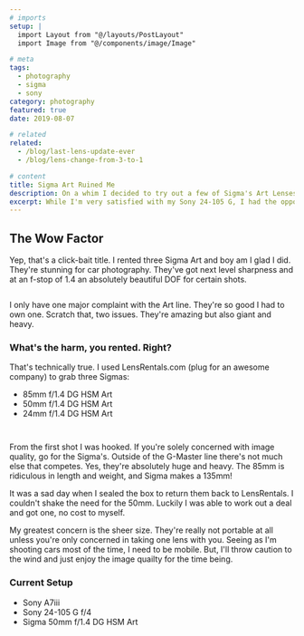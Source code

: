 ```yaml
---
# imports
setup: |
  import Layout from "@/layouts/PostLayout"
  import Image from "@/components/image/Image"

# meta
tags:
  - photography
  - sigma
  - sony
category: photography
featured: true
date: 2019-08-07

# related
related:
  - /blog/last-lens-update-ever
  - /blog/lens-change-from-3-to-1

# content
title: Sigma Art Ruined Me
description: On a whim I decided to try out a few of Sigma's Art Lenses. Now I have to own one. I'm blown away
excerpt: While I'm very satisfied with my Sony 24-105 G, I had the opportunity to play around with a set of Sigma Art lenses. Despite the size and weight, I love them. It's a series of lenses that sacrifices everything in the pursuit of image quality.
---
```


## The Wow Factor

Yep, that's a click-bait title. I rented three Sigma Art and boy am I glad I did. They're stunning for car photography. They've got next level sharpness and at an f-stop of 1.4 an absolutely beautiful DOF for certain shots.

<Image
    file="shoots/2019/2019-08-17-signal-yellow-911/911s-targa_001.jpg"
    sizes="(min-width: 1024px) 800px, 100vw"
    classes="rounded-md shadow-2xl"
/>

I only have one major complaint with the Art line. They're so good I had to own one. Scratch that, two issues. They're amazing but also giant and heavy.

### What's the harm, you rented. Right?

That's technically true. I used LensRentals.com (plug for an awesome company) to grab three Sigmas:

- 85mm f/1.4 DG HSM Art
- 50mm f/1.4 DG HSM Art
- 24mm f/1.4 DG HSM Art

<Image
    file="shoots/2019/2019-08-17-signal-yellow-911/911s-targa_012.jpg"
    sizes="(min-width: 1024px) 800px, 100vw"
    classes="rounded-md shadow-2xl"
/>

<Image
    file="shoots/2019/2019-08-17-signal-yellow-911/911s-targa_008.jpg"
    sizes="(min-width: 1024px) 800px, 100vw"
    classes="rounded-md shadow-2xl"
/>

From the first shot I was hooked. If you're solely concerned with image quality, go for the Sigma's. Outside of the G-Master line there's not much else that competes. Yes, they're absolutely huge and heavy. The 85mm is ridiculous in length and weight, and Sigma makes a 135mm!

It was a sad day when I sealed the box to return them back to LensRentals. I couldn't shake the need for the 50mm. Luckily I was able to work out a deal and got one, no cost to myself.

My greatest concern is the sheer size. They're really not portable at all unless you're only concerned in taking one lens with you. Seeing as I'm shooting cars most of the time, I need to be mobile. But, I'll throw caution to the wind and just enjoy the image quailty for the time being.

### Current Setup

- Sony A7iii
- Sony 24-105 G f/4
- Sigma 50mm f/1.4 DG HSM Art
